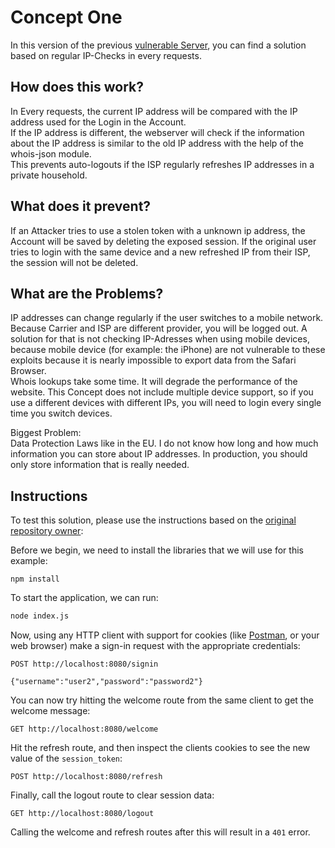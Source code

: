 # Concept One

In this version of the previous [vulnerable Server](Vulnerable%20Server/index.js), you can find a solution based on regular IP-Checks in every requests.

## How does this work?

In Every requests, the current IP address will be compared with the IP address used for the Login in the Account.  
If the IP address is different, the webserver will check if the information about the IP address is similar to the old IP address with the help of the whois-json module.  
This prevents auto-logouts if the ISP regularly refreshes IP addresses in a private household.

## What does it prevent?

If an Attacker tries to use a stolen token with a unknown ip address, the Account will be saved by deleting the exposed session.
If the original user tries to login with the same device and a new refreshed IP from their ISP, the session will not be deleted.

## What are the Problems?

IP addresses can change regularly if the user switches to a mobile network. Because Carrier and ISP are different provider, you will be logged out. A solution for that is not checking IP-Adresses when using mobile devices, because mobile device (for example: the iPhone) are not vulnerable to these exploits because it is nearly impossible to export data from the Safari Browser.  
Whois lookups take some time. It will degrade the performance of the website.
This Concept does not include multiple device support, so if you use a different devices with different IPs, you will need to login every single time you switch devices.

Biggest Problem:  
Data Protection Laws like in the EU. I do not know how long and how much information you can store about IP addresses. In production, you should only store information that is really needed.

## Instructions

To test this solution, please use the instructions based on the [original repository owner](https://github.com/sohamkamani/nodejs-session-cookie-example):

Before we begin, we need to install the libraries that we will use for this example:

```
npm install
```

To start the application, we can run:

```sh
node index.js
```

Now, using any HTTP client with support for cookies (like [Postman](https://www.getpostman.com/apps), or your web browser) make a sign-in request with the appropriate credentials:

```
POST http://localhost:8080/signin

{"username":"user2","password":"password2"}
```

You can now try hitting the welcome route from the same client to get the welcome message:

```
GET http://localhost:8080/welcome
```

Hit the refresh route, and then inspect the clients cookies to see the new value of the `session_token`:

```
POST http://localhost:8080/refresh
```

Finally, call the logout route to clear session data:

```
GET http://localhost:8080/logout
```

Calling the welcome and refresh routes after this will result in a `401` error.

